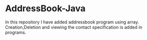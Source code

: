 # AddressBook-Java
In this repository I have added addressbook program using array. Creation,Deletion and viewing  the contact specification is added in programs.
